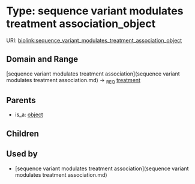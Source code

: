 
# Type: sequence variant modulates treatment association_object




URI: [biolink:sequence_variant_modulates_treatment_association_object](https://w3id.org/biolink/vocab/sequence_variant_modulates_treatment_association_object)


## Domain and Range

[sequence variant modulates treatment association](sequence variant modulates treatment association.md) ->  <sub>REQ</sub> [treatment](treatment.md)

## Parents

 *  is_a: [object](object.md)

## Children


## Used by

 * [sequence variant modulates treatment association](sequence variant modulates treatment association.md)
